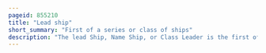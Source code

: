 ```yaml
---
pageid: 855210
title: "Lead ship"
short_summary: "First of a series or class of ships"
description: "The lead Ship, Name Ship, or Class Leader is the first of a Series or Class of Ships all constructed according to the same general Design. The Term applies to naval Ships and large civilian Vessels."
---
```

